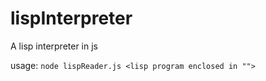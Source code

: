 # lispInterpreter
A lisp interpreter in js

usage: `node lispReader.js <lisp program enclosed in "">`
